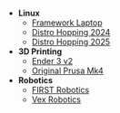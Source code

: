 - **Linux**
  - [Framework Laptop](/tech/linux/framework.md)
  - [Distro Hopping 2024](/tech/linux/distro-hopping-2024.md)
  - [Distro Hopping 2025](/tech/linux/distro-hopping-2025.md)
- **3D Printing**
  - [Ender 3 v2](/tech/3d-printing/ender3v2.md)
  - [Original Prusa Mk4](/tech/3d-printing/prusa-mk4.md)
- **Robotics**
  - [FIRST Robotics](/tech/robotics/frc.md)
  - [Vex Robotics](/tech/robotics/vex.md)
